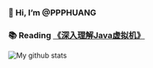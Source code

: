 ### 👋  Hi, I’m @PPPHUANG
### 📚  Reading [《深入理解Java虚拟机》](http://www.hzbook.com/index.php/Book/search.html?k=%E6%B7%B1%E5%85%A5%E7%90%86%E8%A7%A3Java%E8%99%9A%E6%8B%9F%E6%9C%BA) 
![My github stats](https://github-readme-stats.vercel.app/api?username=ppphuang&show_icons=true)
